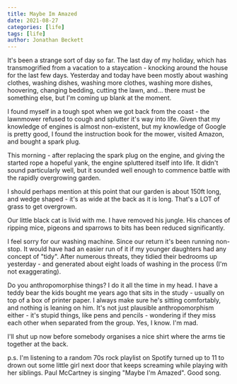 ```yaml
---
title: Maybe Im Amazed
date: 2021-08-27
categories: [life]
tags: [life]
author: Jonathan Beckett
---
```


It's been a strange sort of day so far. The last day of my holiday, which has transmogrified from a vacation to a staycation - knocking around the house for the last few days. Yesterday and today have been mostly about washing clothes, washing dishes, washing more clothes, washing more dishes, hoovering, changing bedding, cutting the lawn, and... there must be something else, but I'm coming up blank at the moment.

I found myself in a tough spot when we got back from the coast - the lawnmower refused to cough and splutter it's way into life. Given that my knowledge of engines is almost non-existent, but my knowledge of Google is pretty good, I found the instruction book for the mower, visited Amazon, and bought a spark plug.

This morning - after replacing the spark plug on the engine, and giving the started rope a hopeful yank, the engine spluttered itself into life. It didn't sound particularly well, but it sounded well enough to commence battle with the rapidly overgrowing garden.

I should perhaps mention at this point that our garden is about 150ft long, and wedge shaped - it's as wide at the back as it is long. That's a LOT of grass to get overgrown.

Our little black cat is livid with me. I have removed his jungle. His chances of ripping mice, pigeons and sparrows to bits has been reduced significantly.

I feel sorry for our washing machine. Since our return it's been running non-stop. It would have had an easier run of it if my younger daughters had any concept of "tidy". After numerous threats, they tidied their bedrooms up yesterday - and generated about eight loads of washing in the process (I'm not exaggerating).

Do you anthropomorphise things? I do it all the time in my head. I have a teddy bear the kids bought me years ago that sits in the study - usually on top of a box of printer paper. I always make sure he's sitting comfortably, and nothing is leaning on him. It's not just plausible anthropomorphism either - it's stupid things, like pens and pencils - wondering if they miss each other when separated from the group. Yes, I know. I'm mad.

I'll shut up now before somebody organises a nice shirt where the arms tie together at the back.

p.s. I'm listening to a random 70s rock playlist on Spotify turned up to 11 to drown out some little girl next door that keeps screaming while playing with her siblings. Paul McCartney is singing "Maybe I'm Amazed". Good song.